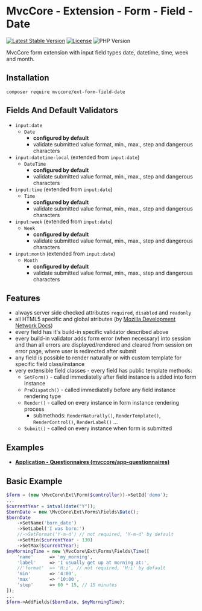 # MvcCore - Extension - Form - Field - Date

[![Latest Stable Version](https://img.shields.io/badge/Stable-v5.3.0-brightgreen.svg?style=plastic)](https://github.com/mvccore/ext-form-field-date/releases)
[![License](https://img.shields.io/badge/License-BSD%203-brightgreen.svg?style=plastic)](https://mvccore.github.io/docs/mvccore/5.0.0/LICENSE.md)
![PHP Version](https://img.shields.io/badge/PHP->=5.4-brightgreen.svg?style=plastic)

MvcCore form extension with input field types date, datetime, time, week and month.

## Installation
```shell
composer require mvccore/ext-form-field-date
```

## Fields And Default Validators
- `input:date`
	- `Date`
		- **configured by default**
		- validate submitted value format, min., max., step and dangerous characters
- `input:datetime-local` (extended from `input:date`)
	- `DateTime`
		- **configured by default**
		- validate submitted value format, min., max., step and dangerous characters
- `input:time` (extended from `input:date`)
	- `Time`
		- **configured by default**
		- validate submitted value format, min., max., step and dangerous characters
- `input:week` (extended from `input:date`)
	- `Week`
		- **configured by default**
		- validate submitted value format, min., max., step and dangerous characters
- `input:month` (extended from `input:date`)
	- `Month`
		- **configured by default**
		- validate submitted value format, min., max., step and dangerous characters

## Features
- always server side checked attributes `required`, `disabled` and `readonly`
- all HTML5 specific and global atributes (by [Mozilla Development Network Docs](https://developer.mozilla.org/en-US/docs/Web/HTML/Reference))
- every field has it's build-in specific validator described above
- every build-in validator adds form error (when necessary) into session
  and than all errors are displayed/rendered and cleared from session on error page, 
  where user is redirected after submit
- any field is possible to render naturally or with custom template for specific field class/instance
- very extensible field classes - every field has public template methods:
	- `SetForm()`		- called immediatelly after field instance is added into form instance
	- `PreDispatch()`	- called immediatelly before any field instance rendering type
	- `Render()`		- called on every instance in form instance rendering process
		- submethods: `RenderNaturally()`, `RenderTemplate()`, `RenderControl()`, `RenderLabel()` ...
	- `Submit()`		- called on every instance when form is submitted

## Examples
- [**Application - Questionnaires (mvccore/app-questionnaires)**](https://github.com/mvccore/app-questionnaires)

## Basic Example

```php
$form = (new \MvcCore\Ext\Form($controller))->SetId('demo');
...
$currentYear = intval(date("Y"));
$bornDate = new \MvcCore\Ext\Forms\Fields\Date();
$bornDate
	->SetName('born_date')
	->SetLabel('I was born:')
	//->SetFormat('Y-m-d') // not required, 'Y-m-d' by default
	->SetMin($currentYear - 130)
	->SetMax($currentYear);
$myMorningTime = new \MvcCore\Ext\Forms\Fields\Time([
	'name'		=> 'my_morning',
	'label'		=> 'I usually get up at morning at:',
	//'format'	=> 'H:i', // not required, 'H:i' by default
	'min'		=> '4:00',
	'max'		=> '10:00',
	'step'		=> 60 * 15, // 15 minutes
]);
...
$form->AddFields($bornDate, $myMorningTime);
```
